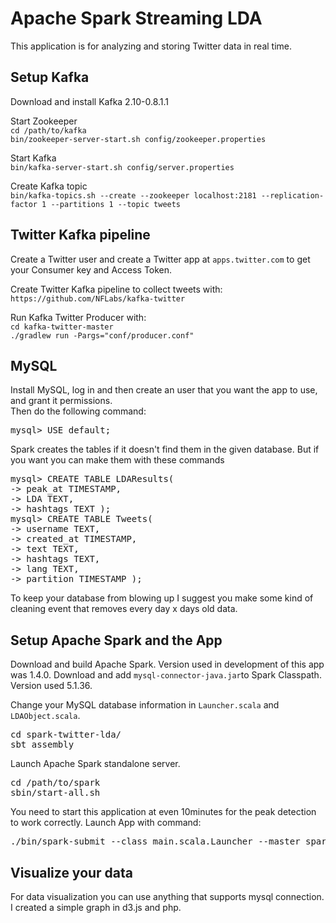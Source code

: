 Apache Spark Streaming LDA
==========================
This application is for analyzing and storing Twitter data in real time.

Setup Kafka
-----------
Download and install Kafka 2.10-0.8.1.1  

Start Zookeeper  
``cd /path/to/kafka``  
``bin/zookeeper-server-start.sh config/zookeeper.properties``

Start Kafka  
``bin/kafka-server-start.sh config/server.properties``

Create Kafka topic  
``bin/kafka-topics.sh --create --zookeeper localhost:2181 --replication-factor 1 --partitions 1 --topic tweets``

Twitter Kafka pipeline
----------------------------
Create a Twitter user and create a Twitter app at ``apps.twitter.com`` to get your Consumer key and Access Token.

Create Twitter Kafka pipeline to collect tweets with:  
``https://github.com/NFLabs/kafka-twitter`` 

Run Kafka Twitter Producer with:  
`cd kafka-twitter-master`  
``./gradlew run -Pargs="conf/producer.conf"``

MySQL
-----
Install MySQL, log in and then create an user that you want the app to use, and grant it permissions.  
Then do the following command:
<pre>
mysql&gt; USE default;
</pre>  
Spark creates the tables if it doesn't find them in the given database.  But if you want you can make them with these commands
<pre>
mysql&gt; CREATE TABLE LDAResults(
-&gt; peak_at TIMESTAMP, 
-&gt; LDA TEXT,  
-&gt; hashtags TEXT );
mysql&gt; CREATE TABLE Tweets(
-&gt; username TEXT,
-&gt; created_at TIMESTAMP, 
-&gt; text TEXT,
-&gt; hashtags TEXT, 
-&gt; lang TEXT,
-&gt; partition TIMESTAMP ); 
</pre> 

To keep your database from blowing up I suggest you make some kind of cleaning event that removes every day x days old data.

Setup Apache Spark and the App
--------------------------------------------
Download and build Apache Spark. Version used in development of this app was  1.4.0.
Download and add ``mysql-connector-java.jar``to Spark Classpath. Version used 5.1.36.  

Change your MySQL database information in ``Launcher.scala`` and ``LDAObject.scala``.

<pre>
cd spark-twitter-lda/
sbt assembly
</pre>

Launch Apache Spark standalone server.
<pre>
cd /path/to/spark
sbin/start-all.sh
</pre>

You need to start this application at even 10minutes for the peak detection to work correctly.
Launch App with command:
<pre>
./bin/spark-submit --class main.scala.Launcher --master spark://localhost.localdomain:7077 /path/to/sparktwitterlda.jar
</pre>

Visualize your data
-------------------
For data visualization you can use anything that supports mysql connection. 
I created a simple graph in d3.js and php. 
